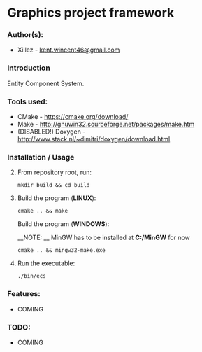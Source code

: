 # Graphics project framework

### Author(s): ###

- Xillez - kent.wincent46@gmail.com

### Introduction

Entity Component System.

### Tools used:

- CMake - https://cmake.org/download/
- Make - http://gnuwin32.sourceforge.net/packages/make.htm
- (DISABLED!) Doxygen - http://www.stack.nl/~dimitri/doxygen/download.html

### Installation / Usage
2. From repository root, run:

   ```Shell
   mkdir build && cd build
   ```


3. Build the program (__LINUX__): 
   
   ```Shell
   cmake .. && make
   ```
   
   Build the program (__WINDOWS__): 
   
   __NOTE: __ MinGW has to be installed at __C:/MinGW__ for now
   
   ```Shell
   cmake .. && mingw32-make.exe
   ```
   
   
   
  4. Run the executable:

     ``` 
     ./bin/ecs
     ```

### Features: 

- COMING

### TODO:

- COMING
